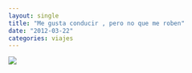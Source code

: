 ```yaml
---
layout: single
title: "Me gusta conducir , pero no que me roben"
date: "2012-03-22"
categories: viajes
---
```


![](images/554754_308606982537782_174833652581783_829315_106806220_n.jpg)
